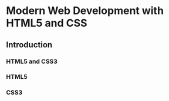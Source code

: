 # Modern Web Development with HTML5 and CSS

## Introduction

### HTML5 and CSS3

### HTML5

### CSS3

